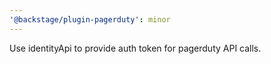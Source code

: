```yaml
---
'@backstage/plugin-pagerduty': minor
---
```


Use identityApi to provide auth token for pagerduty API calls.
